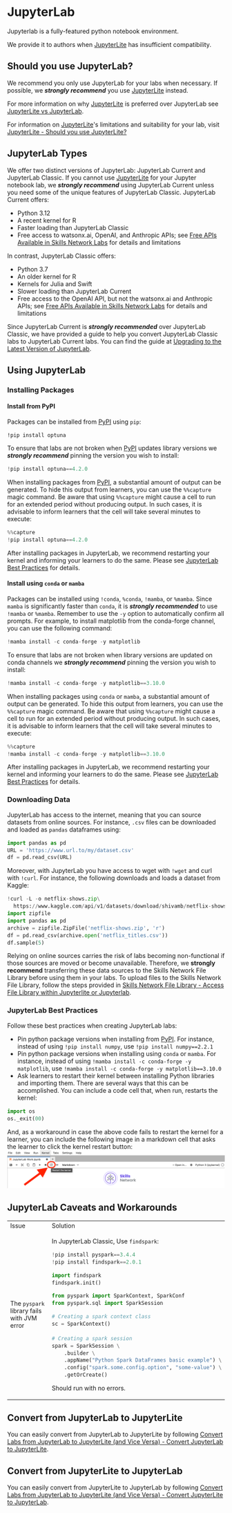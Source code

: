 # JupyterLab

Jupyterlab is a fully-featured python notebook environment.

We provide it to authors when [JupyterLite](./jupyterlite) has insufficient compatibility.

## Should you use JupyterLab?

We recommend you only use JupyterLab for your labs when necessary. If possible, we ***strongly recommend*** you use [JupyterLite](./jupyterlite) instead.

For more information on why [JupyterLite](./jupyterlite) is preferred over JupyterLab see [JupyterLite vs JupyterLab](../jupyterlite-vs-jupyterlab).

For information on [JupyterLite](./jupyterlite)'s limitations and suitability for your lab, visit [JupyterLite - Should you use JupyterLite?](./jupyterlite#should-you-use-jupyterlite)

## JupyterLab Types

We offer two distinct versions of JupyterLab: JupyterLab Current and JupyterLab Classic. If you cannot use [JupyterLite](./jupyterlite) for your Jupyter notebook lab, we ***strongly recommend*** using JupyterLab Current unless you need some of the unique features of JupyterLab Classic. JupyterLab Current offers:

- Python 3.12
- A recent kernel for R
- Faster loading than JupyterLab Classic
- Free access to watsonx.ai, OpenAI, and Anthropic APIs; see [Free APIs Available in Skills Network Labs](../free-apis.md) for details and limitations

In contrast, JupyterLab Classic offers:
- Python 3.7
- An older kernel for R
- Kernels for Julia and Swift
- Slower loading than JupyterLab Current
- Free access to the OpenAI API, but not the watsonx.ai and Anthropic APIs; see [Free APIs Available in Skills Network Labs](../free-apis.md) for details and limitations

Since JupyterLab Current is ***strongly recommended*** over JupyterLab Classic, we have provided a guide to help you convert JupyterLab Classic labs to JupyterLab Current labs. You can find the guide at [Upgrading to the Latest Version of JupyterLab](../upgrade-jupyterlab.md).

## Using JupyterLab

### Installing Packages

#### Install from PyPI

Packages can be installed from [PyPI](https://pypi.org/) using `pip`:

```
!pip install optuna
```

To ensure that labs are not broken when [PyPI](https://pypi.org/) updates library versions we ***strongly recommend*** pinning the version you wish to install:

```python
!pip install optuna==4.2.0
```

When installing packages from [PyPI](https://pypi.org/), a substantial amount of output can be generated. To hide this output from learners, you can use the `%%capture` magic command. Be aware that using `%%capture` might cause a cell to run for an extended period without producing output. In such cases, it is advisable to inform learners that the cell will take several minutes to execute:

```python
%%capture
!pip install optuna==4.2.0
```

After installing packages in JupyterLab, we recommend restarting your kernel and informing your learners to do the same. Please see [JupyterLab Best Practices](#jupyterlab-best-practices) for details.

#### Install using `conda` or `mamba`

Packages can be installed using `!conda`, `%conda`, `!mamba`, or `%mamba`. Since `mamba` is significantly faster than `conda`, it is ***strongly recommended*** to use `!mamba` or `%mamba`. Remember to use the `-y` option to automatically confirm all prompts. For example, to install matplotlib from the conda-forge channel, you can use the following command:

```python
!mamba install -c conda-forge -y matplotlib
```

To ensure that labs are not broken when library versions are updated on conda channels we ***strongly recommend*** pinning the version you wish to install:

```python
!mamba install -c conda-forge -y matplotlib==3.10.0
```

When installing packages using `conda` or `mamba`, a substantial amount of output can be generated. To hide this output from learners, you can use the `%%capture` magic command. Be aware that using `%%capture` might cause a cell to run for an extended period without producing output. In such cases, it is advisable to inform learners that the cell will take several minutes to execute:

```python
%%capture
!mamba install -c conda-forge -y matplotlib==3.10.0
```

After installing packages in JupyterLab, we recommend restarting your kernel and informing your learners to do the same. Please see [JupyterLab Best Practices](#jupyterlab-best-practices) for details.

### Downloading Data

JupyterLab has access to the internet, meaning that you can source datasets from online sources. For instance, `.csv` files can be downloaded and loaded as `pandas` dataframes using:

```python
import pandas as pd
URL = 'https://www.url.to/my/dataset.csv'
df = pd.read_csv(URL)
```

Moreover, with JupyterLab you have access to wget with `!wget` and curl with `!curl`. For instance, the following downloads and loads a dataset from Kaggle:

```python
!curl -L -o netflix-shows.zip\
  https://www.kaggle.com/api/v1/datasets/download/shivamb/netflix-shows
import zipfile
import pandas as pd
archive = zipfile.ZipFile('netflix-shows.zip', 'r')
df = pd.read_csv(archive.open('netflix_titles.csv'))
df.sample(5)
```

Relying on online sources carries the risk of labs becoming non-functional if those sources are moved or become unavailable. Therefore, we **strongly recommend** transferring these data sources to the Skills Network File Library before using them in your labs. To upload files to the Skills Network File Library, follow the steps provided in [Skills Network File Library -  Access File Library within Jupyterlite or Jupyterlab](#access-file-library-within-jupyterlite-or-jupyterlab).

### JupyterLab Best Practices

Follow these best practices when creating JupyterLab labs:

- Pin python package versions when installing from [PyPI](https://pypi.org/). For instance, instead of using `!pip install numpy`, use `!pip install numpy==2.2.1`
- Pin python package versions when installing using `conda` or `mamba`. For instance, instead of using `!mamba install -c conda-forge -y matplotlib`, use `!mamba install -c conda-forge -y matplotlib==3.10.0`
- Ask learners to restart their kernel between installing Python libraries and importing them. There are several ways that this can be accomplished. You can include a code cell that, when run, restarts the kernel:
```python
import os
os._exit(00)
```
And, as a workaround in case the above code fails to restart the kernel for a learner, you can include the following image in a markdown cell that asks the learner to click the kernel restart button:
![An image that shows the location of the jupyterlab restart kernel button](/img/labs/restart-jupyterlab-kernel.png)

## JupyterLab Caveats and Workarounds

<!-- | Issue | Solution |
|---|---|
| `pyspark` fails with JVM error | Find apache spark installation using `findspark`: \
```
pip install pyspark
from pyspark import SparkContext, SparkConf
from pyspark.sql import SparkSession
sc = SparkContext()
``` |
| Responsive UI | Less Responsive UI | -->


<table>
<tr>
<td> Issue </td> <td> Solution </td>
</tr>
<tr>
<td> The <code>pyspark</code> library fails with JVM error </td>
<td>

In JupyterLab Classic, Use <code>findspark</code>:

```python
!pip install pyspark==3.4.4
!pip install findspark==2.0.1
```

```python
import findspark
findspark.init()
```

```python
from pyspark import SparkContext, SparkConf
from pyspark.sql import SparkSession
```

```python
# Creating a spark context class
sc = SparkContext()

# Creating a spark session
spark = SparkSession \
    .builder \
    .appName("Python Spark DataFrames basic example") \
    .config("spark.some.config.option", "some-value") \
    .getOrCreate()
```

Should run with no errors.

</td>
</tr>
</table>

## Convert from JupyterLab to JupyterLite

You can easily convert from JupyterLab to JupyterLite by following [Convert Labs from JupyterLab to JupyterLite (and Vice Versa) - Convert JupyterLab to JupyterLite](../convert-between-jupyterlab-and-jupyterlite#convert-jupyterlab-to-jupyterlite).

## Convert from JupyterLite to JupyterLab

You can easily convert from JupyterLite to JupyterLab by following [Convert Labs from JupyterLab to JupyterLite (and Vice Versa) - Convert JupyterLite to JupyterLab](../convert-between-jupyterlab-and-jupyterlite#convert-jupyterlite-to-jupyterlab).
